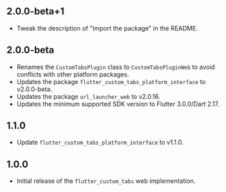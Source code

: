 ## 2.0.0-beta+1

- Tweak the description of "Import the package" in the README.

## 2.0.0-beta

- Renames the `CustomTabsPlugin` class to `CustomTabsPluginWeb` to avoid conflicts with other platform packages.
- Updates the package `flutter_custom_tabs_platform_interface` to v2.0.0-beta.
- Updates the package `url_launcher_web` to v2.0.16.
- Updates the minimum supported SDK version to Flutter 3.0.0/Dart 2.17.

## 1.1.0

- Update `flutter_custom_tabs_platform_interface` to v1.1.0.

## 1.0.0

- Initial release of the `flutter_custom_tabs` web implementation.

